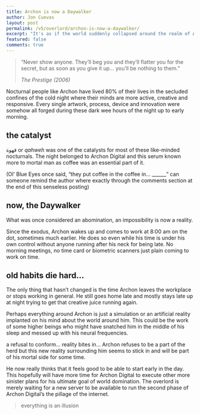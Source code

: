 ```yaml
---
title: Archon is now a Daywalker
author: Jon Cuevas
layout: post
permalink: /v5/overlord/archon-is-now-a-daywalker/
excerpt: "It's as if the world suddenly collapsed around the realm of Archon Digital. After three months on the new gig, a lot of things have changed and the physical world as Archon once knew no longer existed."
featured: false
comments: true
---
```


<blockquote>
	<p class="lead">“Never show anyone. They’ll beg you and they’ll flatter you for the secret, but as soon as you give it up… you’ll be nothing to them.”</p>
	<cite>The Prestige (2006)</cite>
</blockquote>

Nocturnal people like Archon have lived 80% of their lives in the secluded confines of the cold night where their minds are more active, creative and responsive. Every single artwork, process, device and innovation were somehow all forged during these dark wee hours of the night up to early morning.

## the catalyst

قهوة‎ or _qahweh_ was one of the catalysts for most of these like-minded nocturnals. The night belonged to Archon Digital and this serum known more to mortal man as coffee was an essential part of it.

(Ol’ Blue Eyes once said, “they put coffee in the coffee in… ______” can someone remind the author where exactly through the comments section at the end of this senseless posting)

## now, the Daywalker

What was once considered an abomination, an impossibility is now a reality.

Since the exodus, Archon wakes up and comes to work at 8:00 am on the dot, sometimes much earlier. He does so even while his time is under his own control without anyone running after his neck for being late. No morning meetings, no time card or biometric scanners just plain coming to work on time.

## old habits die hard…

The only thing that hasn’t changed is the time Archon leaves the workplace or stops working in general. He still goes home late and mostly stays late up at night trying to get that creative juice running again.

Perhaps everything around Archon is just a simulation or an artificial reality implanted on his mind about the world around him. This could be the work of some higher beings who might have snatched him in the middle of his sleep and messed up with his neural frequencies.

a refusal to conform… reality bites in…
Archon refuses to be a part of the herd but this new reality surrounding him seems to stick in and will be part of his mortal side for some time.

He now really thinks that it feels good to be able to start early in the day. This hopefully will have more time for Archon Digital to execute other more sinister plans for his ultimate goal of world domination. The overlord is merely waiting for a new server to be available to run the second phase of Archon Digital’s the pillage of the internet.

<blockquote><p class="lead">everything is an illusion</p></blockquote>
